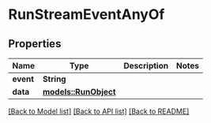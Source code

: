 # RunStreamEventAnyOf

## Properties

Name | Type | Description | Notes
------------ | ------------- | ------------- | -------------
**event** | **String** |  | 
**data** | [**models::RunObject**](RunObject.md) |  | 

[[Back to Model list]](../README.md#documentation-for-models) [[Back to API list]](../README.md#documentation-for-api-endpoints) [[Back to README]](../README.md)


